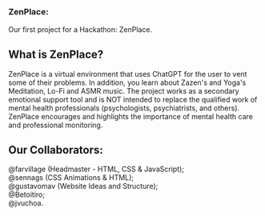 ##

### ZenPlace:
Our first project for a Hackathon: ZenPlace. <br>

##

## What is ZenPlace? 

ZenPlace is a virtual environment that uses ChatGPT for the user to vent some of their problems. In addition, you learn about Zazen's and Yoga's Meditation, Lo-Fi and ASMR music. The project works as a secondary emotional support tool and is NOT intended to replace the qualified work of mental health professionals (psychologists, psychiatrists, and others). ZenPlace encourages and highlights the importance of mental health care and professional monitoring. <br>

##

## Our Collaborators: <br>

  @farvillage (Headmaster - HTML, CSS & JavaScript); <br>
  @sennags (CSS Animations & HTML); <br>
  @gustavomav (Website Ideas and Structure); <br>
  @Betoitiro; <br>
  @jvuchoa. <br>

##

